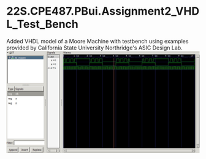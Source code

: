 # 22S.CPE487.PBui.Assignment2_VHDL_Test_Bench
Added VHDL model of a Moore Machine with testbench using examples provided by California State University Northridge's ASIC Design Lab.
![GTKWave Screenshot](Assignment2/mooretb.JPG)
